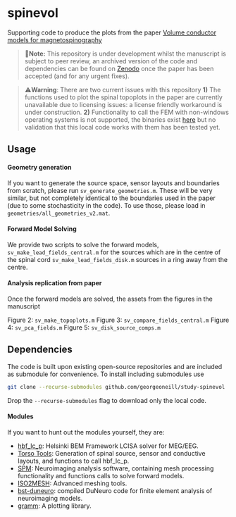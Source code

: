# spinevol
 
Supporting code to produce the plots from the paper [Volume conductor models for magnetospinography](https://www.biorxiv.org/content/10.1101/2024.11.04.621905v1)

>:hammer:**Note:** This repository is under development whilst the manuscript is subject to peer review, an archived version of the code and dependencies can be found on [Zenodo](https://zenodo.org/records/14883494) once the paper has been accepted (and for any urgent fixes).

>:warning:**Warning**: There are two current issues with this repository 
**1)** The functions used to plot the spinal topoplots in the paper are currently unavailable due to licensing issues: a license friendly workaround is under construction.
**2)** Functionality to call the FEM with non-windows operating systems is not supported, the binaries exist [here](https://github.com/brainstorm-tools/bst-duneuro/tree/master/bin) but no validation that this local code works with them has been tested yet.

## Usage

#### Geometry generation
If you want to generate the source space, sensor layouts and boundaries from scratch, please run `sv_generate_geometries.m`. These will be very similar, but not completely identical to the boundaries used in the paper (due to some stochasticity in the code). To use those, please load in `geometries/all_geometries_v2.mat`.

#### Forward Model Solving
We provide two scripts to solve the forward models, `sv_make_lead_fields_central.m` for the sources which are in the centre of the spinal cord `sv_make_lead_fields_disk.m` sources in a ring away from the centre.

#### Analysis replication from paper

Once the forward models are solved, the assets from the figures in the manuscript 

Figure 2: `sv_make_topoplots.m`
Figure 3: `sv_compare_fields_central.m`
Figure 4: `sv_pca_fields.m`
Figure 5: `sv_disk_source_comps.m`

## Dependencies

The code is built upon existing open-source repositories and are included as submodule for convenience. To install including submodules use

```bash
git clone --recurse-submodules github.com/georgeoneill/study-spinevol
```

Drop the `--recurse-submodules` flag to download only the local code. 


#### Modules

If you want to hunt out the modules yourself, they are:

- [hbf_lc_p](https://github.com/MattiStenroos/hbf_lc_p): Helsinki BEM Framework LCISA solver for MEG/EEG.
- [Torso Tools](https://github.com/fil-opmeg/torso_tools): Generation of spinal source, sensor and conductive layouts, and functions to call hbf_lc_p.
- [SPM](https://github.com/spm/spm): Neuroimaging analysis software, containing mesh processing functionality and functions calls to solve forward models.
- [ISO2MESH](https://github.com/fangq/iso2mesh): Advanced meshing tools.
- [bst-duneuro](https://github.com/brainstorm-tools/bst-duneuro): compiled DuNeuro code for finite element analysis of neuroimaging models.
- [gramm](https://github.com/piermorel/gramm): A plotting library.
